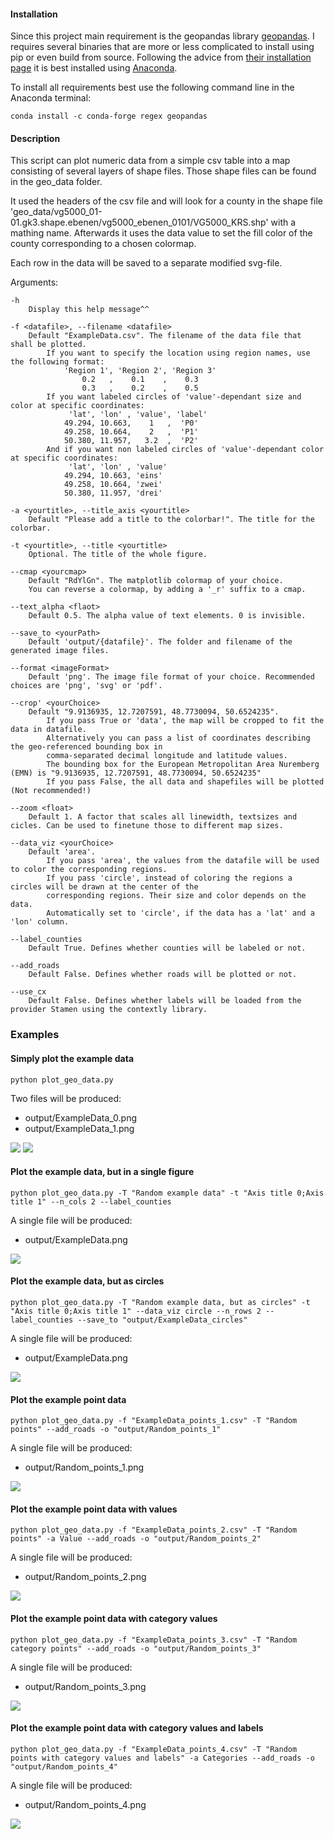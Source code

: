 #### Installation

Since this project main requirement is the geopandas library
[geopandas](https://geopandas.org/en/stable/index.html). I requires several binaries that are more or less complicated to install using pip or even build from source.
Following the advice from [their installation page](https://geopandas.org/en/stable/getting_started/install.html) it is best installed using [Anaconda](https://www.anaconda.com/products/distribution).

To install all requirements best use the following command line in the Anaconda terminal:
```
conda install -c conda-forge regex geopandas
```
#### Description

This script can plot numeric data from a simple csv table into a map consisting of several layers of shape files.
Those shape files can be found in the geo_data folder.

It used the headers of the csv file and will look for a county in the
shape file 'geo_data/vg5000_01-01.gk3.shape.ebenen/vg5000_ebenen_0101/VG5000_KRS.shp' with a mathing name.
Afterwards it uses the data value to set the fill color of the county corresponding to a chosen colormap.

Each row in the data will be saved to a separate modified svg-file.

Arguments:

    -h
        Display this help message^^

    -f <datafile>, --filename <datafile>
        Default "ExampleData.csv". The filename of the data file that shall be plotted.
            If you want to specify the location using region names, use the following format:
                'Region 1', 'Region 2', 'Region 3'
                    0.2   ,    0.1    ,    0.3
                    0.3   ,    0.2    ,    0.5
            If you want labeled circles of 'value'-dependant size and color at specific coordinates:
                 'lat', 'lon' , 'value', 'label'
                49.294, 10.663,    1   ,  'P0'
                49.258, 10.664,    2   ,  'P1'
                50.380, 11.957,   3.2  ,  'P2'
            And if you want non labeled circles of 'value'-dependant color at specific coordinates:
                 'lat', 'lon' , 'value'
                49.294, 10.663, 'eins'
                49.258, 10.664, 'zwei'
                50.380, 11.957, 'drei'

    -a <yourtitle>, --title_axis <yourtitle>
        Default "Please add a title to the colorbar!". The title for the colorbar.

    -t <yourtitle>, --title <yourtitle>
        Optional. The title of the whole figure.

    --cmap <yourcmap>
        Default "RdYlGn". The matplotlib colormap of your choice.
        You can reverse a colormap, by adding a '_r' suffix to a cmap.

    --text_alpha <flaot>
        Default 0.5. The alpha value of text elements. 0 is invisible.

    --save_to <yourPath>
        Default 'output/{datafile}'. The folder and filename of the generated image files.

    --format <imageFormat>
        Default 'png'. The image file format of your choice. Recommended choices are 'png', 'svg' or 'pdf'.

    --crop' <yourChoice>
        Default "9.9136935, 12.7207591, 48.7730094, 50.6524235".
            If you pass True or 'data', the map will be cropped to fit the data in datafile.
            Alternatively you can pass a list of coordinates describing the geo-referenced bounding box in
            comma-separated decimal longitude and latitude values.
            The bounding box for the European Metropolitan Area Nuremberg (EMN) is "9.9136935, 12.7207591, 48.7730094, 50.6524235"
            If you pass False, the all data and shapefiles will be plotted (Not recommended!)

    --zoom <float>
        Default 1. A factor that scales all linewidth, textsizes and cicles. Can be used to finetune those to different map sizes.

    --data_viz <yourChoice>
        Default 'area'.
            If you pass 'area', the values from the datafile will be used to color the corresponding regions.
            If you pass 'circle', instead of coloring the regions a circles will be drawn at the center of the
            corresponding regions. Their size and color depends on the data.
            Automatically set to 'circle', if the data has a 'lat' and a 'lon' column.

    --label_counties
        Default True. Defines whether counties will be labeled or not.

    --add_roads
        Default False. Defines whether roads will be plotted or not.

    --use_cx
        Default False. Defines whether labels will be loaded from the provider Stamen using the contextly library.

### Examples

#### Simply plot the example data
```
python plot_geo_data.py
```
Two files will be produced:
- output/ExampleData_0.png
- output/ExampleData_1.png

![](output/ExampleData_0.png)
![](output/ExampleData_1.png)

#### Plot the example data, but in a single figure
```
python plot_geo_data.py -T "Random example data" -t "Axis title 0;Axis title 1" --n_cols 2 --label_counties
```
A single file will be produced:
- output/ExampleData.png

![](output/ExampleData.png)

#### Plot the example data, but as circles
```
python plot_geo_data.py -T "Random example data, but as circles" -t "Axis title 0;Axis title 1" --data_viz circle --n_rows 2 --label_counties --save_to "output/ExampleData_circles"
```
A single file will be produced:
- output/ExampleData.png

![](output/ExampleData_circles.png)

#### Plot the example point data
```
python plot_geo_data.py -f "ExampleData_points_1.csv" -T "Random points" --add_roads -o "output/Random_points_1"
```
A single file will be produced:
- output/Random_points_1.png

![](output/Random_points_1.png)

#### Plot the example point data with values
```
python plot_geo_data.py -f "ExampleData_points_2.csv" -T "Random points" -a Value --add_roads -o "output/Random_points_2"
```
A single file will be produced:
- output/Random_points_2.png

![](output/Random_points_2.png)

#### Plot the example point data with category values
```
python plot_geo_data.py -f "ExampleData_points_3.csv" -T "Random category points" --add_roads -o "output/Random_points_3"
```
A single file will be produced:
- output/Random_points_3.png

![](output/Random_points_3.png)

#### Plot the example point data with category values and labels
```
python plot_geo_data.py -f "ExampleData_points_4.csv" -T "Random points with category values and labels" -a Categories --add_roads -o "output/Random_points_4"
```
A single file will be produced:
- output/Random_points_4.png

![](output/Random_points_4.png)
